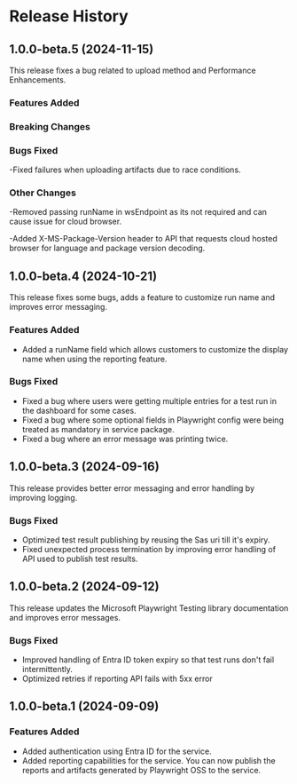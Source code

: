 # Release History

## 1.0.0-beta.5 (2024-11-15)

This release fixes a bug related to upload method and Performance Enhancements.

### Features Added

### Breaking Changes

### Bugs Fixed

-Fixed failures when uploading artifacts due to race conditions.

### Other Changes

-Removed passing runName in wsEndpoint as its not required and can cause issue for cloud browser.

-Added X-MS-Package-Version header to API that requests cloud hosted browser for language and package version decoding.

## 1.0.0-beta.4 (2024-10-21)

This release fixes some bugs, adds a feature to customize run name and improves error messaging.

### Features Added

- Added a runName field which allows customers to customize the display name when using the reporting feature.

### Bugs Fixed

- Fixed a bug where users were getting multiple entries for a test run in the dashboard for some cases.
- Fixed a bug where some optional fields in Playwright config were being treated as mandatory in service package.
- Fixed a bug where an error message was printing twice.

## 1.0.0-beta.3 (2024-09-16)

This release provides better error messaging and error handling by improving logging.

### Bugs Fixed

- Optimized test result publishing by reusing the Sas uri till it's expiry.
- Fixed unexpected process termination by improving error handling of API used to publish test results.

## 1.0.0-beta.2 (2024-09-12)

This release updates the Microsoft Playwright Testing library documentation and improves error messages.

### Bugs Fixed

- Improved handling of Entra ID token expiry so that test runs don't fail intermittently.
- Optimized retries if reporting API fails with 5xx error

## 1.0.0-beta.1 (2024-09-09)

### Features Added

- Added authentication using Entra ID for the service.
- Added reporting capabilities for the service. You can now publish the reports and artifacts generated by Playwright OSS to the service.
